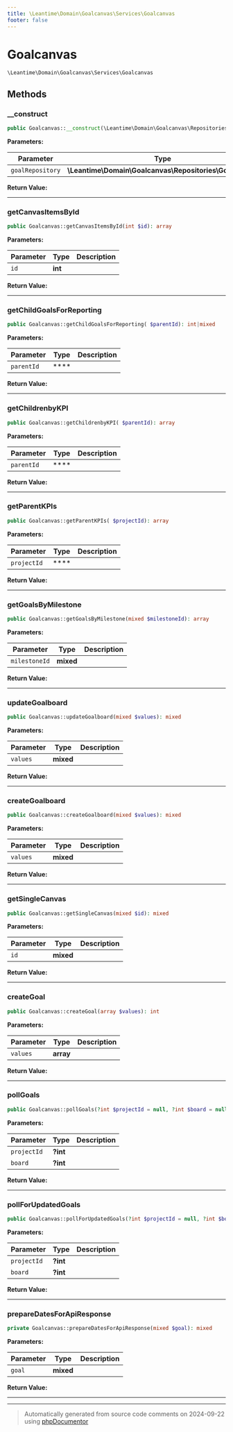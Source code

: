 ```yaml
---
title: \Leantime\Domain\Goalcanvas\Services\Goalcanvas
footer: false
---
```


# Goalcanvas




`\Leantime\Domain\Goalcanvas\Services\Goalcanvas`




## Methods

### __construct



```php
public Goalcanvas::__construct(\Leantime\Domain\Goalcanvas\Repositories\Goalcanvas $goalRepository): mixed
```








**Parameters:**

| Parameter | Type | Description |
|-----------|------|-------------|
| `goalRepository` | **\Leantime\Domain\Goalcanvas\Repositories\Goalcanvas** |  |


**Return Value:**





---
### getCanvasItemsById



```php
public Goalcanvas::getCanvasItemsById(int $id): array
```








**Parameters:**

| Parameter | Type | Description |
|-----------|------|-------------|
| `id` | **int** |  |


**Return Value:**





---
### getChildGoalsForReporting



```php
public Goalcanvas::getChildGoalsForReporting( $parentId): int|mixed
```








**Parameters:**

| Parameter | Type | Description |
|-----------|------|-------------|
| `parentId` | **** |  |


**Return Value:**





---
### getChildrenbyKPI



```php
public Goalcanvas::getChildrenbyKPI( $parentId): array
```








**Parameters:**

| Parameter | Type | Description |
|-----------|------|-------------|
| `parentId` | **** |  |


**Return Value:**





---
### getParentKPIs



```php
public Goalcanvas::getParentKPIs( $projectId): array
```








**Parameters:**

| Parameter | Type | Description |
|-----------|------|-------------|
| `projectId` | **** |  |


**Return Value:**





---
### getGoalsByMilestone



```php
public Goalcanvas::getGoalsByMilestone(mixed $milestoneId): array
```








**Parameters:**

| Parameter | Type | Description |
|-----------|------|-------------|
| `milestoneId` | **mixed** |  |


**Return Value:**





---
### updateGoalboard



```php
public Goalcanvas::updateGoalboard(mixed $values): mixed
```








**Parameters:**

| Parameter | Type | Description |
|-----------|------|-------------|
| `values` | **mixed** |  |


**Return Value:**





---
### createGoalboard



```php
public Goalcanvas::createGoalboard(mixed $values): mixed
```








**Parameters:**

| Parameter | Type | Description |
|-----------|------|-------------|
| `values` | **mixed** |  |


**Return Value:**





---
### getSingleCanvas



```php
public Goalcanvas::getSingleCanvas(mixed $id): mixed
```








**Parameters:**

| Parameter | Type | Description |
|-----------|------|-------------|
| `id` | **mixed** |  |


**Return Value:**





---
### createGoal



```php
public Goalcanvas::createGoal(array $values): int
```








**Parameters:**

| Parameter | Type | Description |
|-----------|------|-------------|
| `values` | **array** |  |


**Return Value:**





---
### pollGoals



```php
public Goalcanvas::pollGoals(?int $projectId = null, ?int $board = null): array
```








**Parameters:**

| Parameter | Type | Description |
|-----------|------|-------------|
| `projectId` | **?int** |  |
| `board` | **?int** |  |


**Return Value:**





---
### pollForUpdatedGoals



```php
public Goalcanvas::pollForUpdatedGoals(?int $projectId = null, ?int $board = null): array
```








**Parameters:**

| Parameter | Type | Description |
|-----------|------|-------------|
| `projectId` | **?int** |  |
| `board` | **?int** |  |


**Return Value:**





---
### prepareDatesForApiResponse



```php
private Goalcanvas::prepareDatesForApiResponse(mixed $goal): mixed
```








**Parameters:**

| Parameter | Type | Description |
|-----------|------|-------------|
| `goal` | **mixed** |  |


**Return Value:**





---


---
> Automatically generated from source code comments on 2024-09-22 using [phpDocumentor](http://www.phpdoc.org/)

